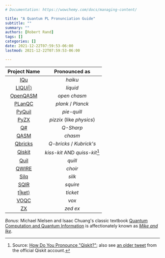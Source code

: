 ```yaml
---
# Documentation: https://wowchemy.com/docs/managing-content/

title: "A Quantum PL Pronunciation Guide"
subtitle: ""
summary: ""
authors: [Robert Rand]
tags: []
categories: []
date: 2021-12-22T07:59:53-06:00
lastmod: 2021-12-22T07:59:53-06:00

---
```


Project Name                                            | Pronounced as
:------------------------------------------------------:|:-----:
[IQu](../../publication/Paolini2019)                    | _haiku_
[LIQ$Ui\|\rangle$](../../publication/Wecker2014)        | _liquid_
[OpenQASM](../../publication/Cross2021)                 | _open chasm_
[PLanQC](https://twitter.com/planqc2021)                | _plank_ / _Planck_
[PyQuil](../../publication/Smith2016)                   | _pie-quill_
[PyZX](https://github.com/Quantomatic/pyzx#attribution) | _pizzix_ (like _physics_)
[Q#](../../publication/Svore2018)                       | _Q-Sharp_
[QASM](../../publication/Cross2017)                     | _chasm_
[Qbricks](../../publication/Chareton2021)               | _Q-bricks_ / _Kubrick's_
[Qiskit](../../publication/QiskitCommunity2017)         | _kiss-kit_ AND _quiss-kit_[^qiskit]
[Quil](../../publication/Smith2016)                     | _quill_
[QWIRE](../../publication/Paykin2017/)                  | _choir_
[Silq](../../publication/Bichsel2020/)                  | _silk_
[SQIR](../../publication/Hietala2021)                   | _squire_
[t$\|$ket$\rangle$](../../publication/Sivarajah2020)    | _ticket_
[VOQC](../../publication/Hietala2021)                   | _vox_
[ZX](../../tag/zx-calculus/)                            | _zed ex_

_Bonus_: Michael Nielsen and Isaac Chuang's classic textbook [Quantum Computation and Quantum Information](../../publication/Nielsen2010) is affectionately known as [_Mike and Ike_](https://en.wikipedia.org/wiki/Quantum_Computation_and_Quantum_Information).

[^qiskit]: Source: [How Do You Pronounce "Qiskit?"](https://bsiegelwax.medium.com/how-do-you-pronounce-qiskit-5d5df387e00); also see [an older tweet](https://twitter.com/qiskit/status/913080183405596673) from the official Qiskit account.
